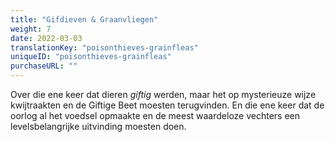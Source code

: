 ```yaml
---
title: "Gifdieven & Graanvliegen"
weight: 7
date: 2022-03-03
translationKey: "poisonthieves-grainfleas"
uniqueID: "poisonthieves-grainfleas"
purchaseURL: ""
---
```


Over die ene keer dat dieren _giftig_ werden, maar het op mysterieuze wijze kwijtraakten en de Giftige Beet moesten terugvinden. En die ene keer dat de oorlog al het voedsel opmaakte en de meest waardeloze vechters een levelsbelangrijke uitvinding moesten doen.